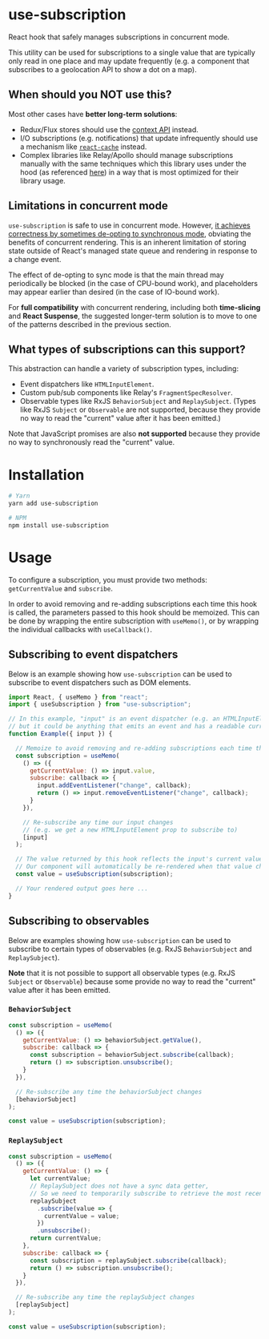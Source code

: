 # use-subscription

React hook that safely manages subscriptions in concurrent mode.

This utility can be used for subscriptions to a single value that are typically only read in one place and may update frequently (e.g. a component that subscribes to a geolocation API to show a dot on a map).

## When should you NOT use this?

Most other cases have **better long-term solutions**:
* Redux/Flux stores should use the [context API](https://reactjs.org/docs/context.html) instead.
* I/O subscriptions (e.g. notifications) that update infrequently should use a mechanism like [`react-cache`](https://github.com/facebook/react/blob/main/packages/react-cache/README.md) instead.
* Complex libraries like Relay/Apollo should manage subscriptions manually with the same techniques which this library uses under the hood (as referenced [here](https://gist.github.com/bvaughn/d569177d70b50b58bff69c3c4a5353f3)) in a way that is most optimized for their library usage.

## Limitations in concurrent mode

`use-subscription` is safe to use in concurrent mode. However, [it achieves correctness by sometimes de-opting to synchronous mode](https://github.com/facebook/react/issues/13186#issuecomment-403959161), obviating the benefits of concurrent rendering. This is an inherent limitation of storing state outside of React's managed state queue and rendering in response to a change event.

The effect of de-opting to sync mode is that the main thread may periodically be blocked (in the case of CPU-bound work), and placeholders may appear earlier than desired (in the case of IO-bound work).

For **full compatibility** with concurrent rendering, including both **time-slicing** and **React Suspense**, the suggested longer-term solution is to move to one of the patterns described in the previous section.

## What types of subscriptions can this support?

This abstraction can handle a variety of subscription types, including:
* Event dispatchers like `HTMLInputElement`.
* Custom pub/sub components like Relay's `FragmentSpecResolver`.
* Observable types like RxJS `BehaviorSubject` and `ReplaySubject`. (Types like RxJS `Subject` or `Observable` are not supported, because they provide no way to read the "current" value after it has been emitted.)

Note that JavaScript promises are also **not supported** because they provide no way to synchronously read the "current" value.

# Installation

```sh
# Yarn
yarn add use-subscription

# NPM
npm install use-subscription
```

# Usage

To configure a subscription, you must provide two methods: `getCurrentValue` and `subscribe`.

In order to avoid removing and re-adding subscriptions each time this hook is called, the parameters passed to this hook should be memoized. This can be done by wrapping the entire subscription with `useMemo()`, or by wrapping the individual callbacks with `useCallback()`.

## Subscribing to event dispatchers

Below is an example showing how `use-subscription` can be used to subscribe to event dispatchers such as DOM elements.

```js
import React, { useMemo } from "react";
import { useSubscription } from "use-subscription";

// In this example, "input" is an event dispatcher (e.g. an HTMLInputElement)
// but it could be anything that emits an event and has a readable current value.
function Example({ input }) {

  // Memoize to avoid removing and re-adding subscriptions each time this hook is called.
  const subscription = useMemo(
    () => ({
      getCurrentValue: () => input.value,
      subscribe: callback => {
        input.addEventListener("change", callback);
        return () => input.removeEventListener("change", callback);
      }
    }),

    // Re-subscribe any time our input changes
    // (e.g. we get a new HTMLInputElement prop to subscribe to)
    [input]
  );

  // The value returned by this hook reflects the input's current value.
  // Our component will automatically be re-rendered when that value changes.
  const value = useSubscription(subscription);

  // Your rendered output goes here ...
}
```

## Subscribing to observables

Below are examples showing how `use-subscription` can be used to subscribe to certain types of observables (e.g. RxJS `BehaviorSubject` and `ReplaySubject`).

**Note** that it is not possible to support all observable types (e.g. RxJS `Subject` or `Observable`) because some provide no way to read the "current" value after it has been emitted.

### `BehaviorSubject`
```js
const subscription = useMemo(
  () => ({
    getCurrentValue: () => behaviorSubject.getValue(),
    subscribe: callback => {
      const subscription = behaviorSubject.subscribe(callback);
      return () => subscription.unsubscribe();
    }
  }),

  // Re-subscribe any time the behaviorSubject changes
  [behaviorSubject]
);

const value = useSubscription(subscription);
```

### `ReplaySubject`
```js
const subscription = useMemo(
  () => ({
    getCurrentValue: () => {
      let currentValue;
      // ReplaySubject does not have a sync data getter,
      // So we need to temporarily subscribe to retrieve the most recent value.
      replaySubject
        .subscribe(value => {
          currentValue = value;
        })
        .unsubscribe();
      return currentValue;
    },
    subscribe: callback => {
      const subscription = replaySubject.subscribe(callback);
      return () => subscription.unsubscribe();
    }
  }),

  // Re-subscribe any time the replaySubject changes
  [replaySubject]
);

const value = useSubscription(subscription);
```
